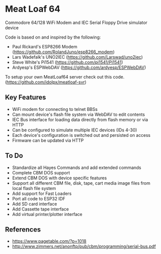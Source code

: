 # Meat Loaf 64

Commodore 64/128 WiFi Modem and IEC Serial Floppy Drive simulator device

Code is based on and inspired by the following:
* Paul Rickard's ESP8266 Modem (https://github.com/RolandJuno/esp8266_modem) 
* Lars Wadefalk's UNO2IEC (https://github.com/Larswad/uno2iec)
* Steve White's Pi1541 (https://github.com/pi1541/Pi1541)
* Ardyesp's ESPWebDAV (https://github.com/ardyesp/ESPWebDAV)


To setup your own MeatLoaf64 server check out this code.
(https://github.com/idolpx/meatloaf-svr)


Key Features
------------

* WiFi modem for connecting to telnet BBSs
* Can mount device's flash file system via WebDAV to edit contents
* IEC Bus interface for loading data directly from flash memory or via HTTP
* Can be configured to simulate multiple IEC devices (IDs 4-30)
* Each device's configuration is switched out and persisted on access
* Firmware can be updated via HTTP


To Do
-----

* Standardize all Hayes Commands and add extended commands
* Complete CBM DOS support
* Extend CBM DOS with device specific features
* Support all different CBM file, disk, tape, cart media image files from local flash file system
* Add support for Fast Loaders
* Port all code to ESP32 IDF
* Add SD card interface
* Add Cassette tape interface
* Add virtual printer/plotter interface


References
----------

* https://www.pagetable.com/?p=1018
* http://www.zimmers.net/anonftp/pub/cbm/programming/serial-bus.pdf

